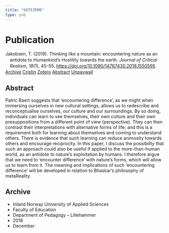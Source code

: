 ```yaml
---
title: "6QTEZRMB"
type: pub
---
```

<h1>Publication</h1>
<article id="csl-bib-container-6QTEZRMB" class="csl-bib-container">
  <div class="csl-bib-body" style="line-height: 1.35; padding-left: 1em; text-indent:-1em;">
  <div class="csl-entry">Jakobsen, T. (2019). Thinking like a mountain: encountering nature as an antidote to Humankind&#x2019;s Hostility towards the earth. <i>Journal of Critical Realism</i>, <i>18</i>(1), 45&#x2013;55. <a href="https://doi.org/10.1080/14767430.2018.1550595">https://doi.org/10.1080/14767430.2018.1550595</a></div>
</div>
  <div class="csl-bib-buttons">
    <a href="#taxonomy-article-6QTEZRMB" class="csl-bib-button">Archive</a>
    <a href="https://app.cristin.no/results/show.jsf?id=1643278" alt="Cristin URL" class="csl-bib-button">Cristin</a>
    <a href="http://zotero.org/groups/5402882/items/6QTEZRMB" alt="Zotero URL" class="csl-bib-button">Zotero</a>
    <a href="#abstract-article-6QTEZRMB" class="csl-bib-button">Abstract</a>
    <a href="https://doi.org/10.1080/14767430.2018.1550595" class="csl-bib-button">Unpaywall</a>
  </div>
  <div id="csl-bib-meta-container-6QTEZRMB"></div>
</article>
<div id="csl-bib-meta-6QTEZRMB" class="csl-bib-meta">
  <article id="abstract-article-6QTEZRMB" class="abstract-article">
    <h1>Abstract</h1>
    Patric Baert suggests that ‘encountering difference’, as we might when immersing ourselves in new cultural settings, allows us to redescribe and reconceptualise ourselves, our culture and our surroundings. By so doing, individuals can learn to see themselves, their own culture and their own presuppositions from a different point of view (perspective). They can then contrast their interpretations with alternative forms of life; and this is a requirement both for learning about themselves and coming to understand others. There is evidence that such learning can reduce animosity towards others and encourage reciprocity. In this paper, I discuss the possibility that such an approach could also be useful if applied to the more-than-human world, as an antidote to nature’s exploitation by humans. I therefore argue that we need to ‘encounter difference’ with nature’s forms, which will allow us to learn from it. The meaning and implications of such ‘encountering difference’ will be developed in relation to Bhaskar’s philosophy of metaReality.
  </article>
  <article id="taxonomy-article-6QTEZRMB" class="taxonomy-article">
    <h1>Archive</h1>
    <ul>
      <li>Inland Norway University of Applied Sciences</li>
      <li>Faculty of Education</li>
      <li>Department of Pedagogy – Lillehammer</li>
      <li>2018</li>
      <li>December</li>
    </ul>
  </article>
</div>
